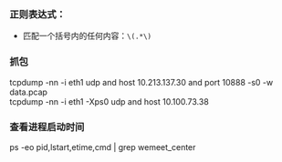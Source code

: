 ### 正则表达式：
* 匹配一个括号内的任何内容：`\(.*\)`




### 抓包
tcpdump -nn -i eth1 udp and host 10.213.137.30 and port 10888 -s0 -w data.pcap  
tcpdump -nn -i eth1 -Xps0 udp and host 10.100.73.38

### 查看进程启动时间
ps -eo pid,lstart,etime,cmd | grep wemeet_center

